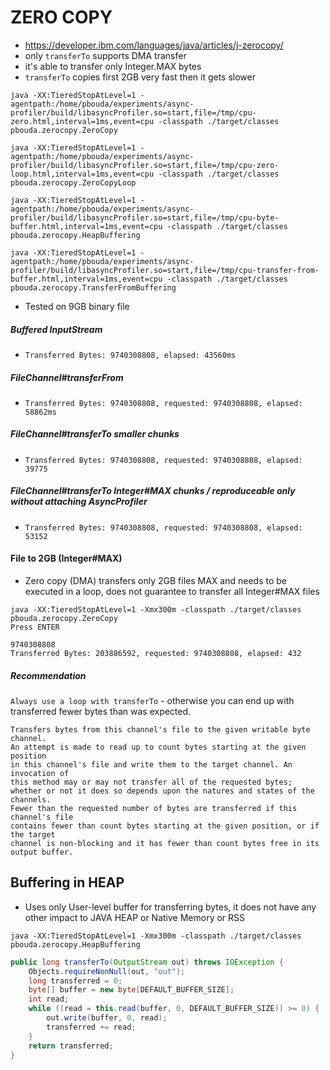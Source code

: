 # ZERO COPY

- https://developer.ibm.com/languages/java/articles/j-zerocopy/
- only `transferTo` supports DMA transfer
- it's able to transfer only Integer.MAX bytes
- `transferTo` copies first 2GB very fast then it gets slower

```
java -XX:TieredStopAtLevel=1 -agentpath:/home/pbouda/experiments/async-profiler/build/libasyncProfiler.so=start,file=/tmp/cpu-zero.html,interval=1ms,event=cpu -classpath ./target/classes pbouda.zerocopy.ZeroCopy

java -XX:TieredStopAtLevel=1 -agentpath:/home/pbouda/experiments/async-profiler/build/libasyncProfiler.so=start,file=/tmp/cpu-zero-loop.html,interval=1ms,event=cpu -classpath ./target/classes pbouda.zerocopy.ZeroCopyLoop

java -XX:TieredStopAtLevel=1 -agentpath:/home/pbouda/experiments/async-profiler/build/libasyncProfiler.so=start,file=/tmp/cpu-byte-buffer.html,interval=1ms,event=cpu -classpath ./target/classes pbouda.zerocopy.HeapBuffering

java -XX:TieredStopAtLevel=1 -agentpath:/home/pbouda/experiments/async-profiler/build/libasyncProfiler.so=start,file=/tmp/cpu-transfer-from-buffer.html,interval=1ms,event=cpu -classpath ./target/classes pbouda.zerocopy.TransferFromBuffering
```

- Tested on 9GB binary file

##### Buffered InputStream

- `Transferred Bytes: 9740308808, elapsed: 43560ms`

##### FileChannel#transferFrom

- `Transferred Bytes: 9740308808, requested: 9740308808, elapsed: 58862ms`

##### FileChannel#transferTo smaller chunks

- `Transferred Bytes: 9740308808, requested: 9740308808, elapsed: 39775`

##### FileChannel#transferTo Integer#MAX chunks / reproduceable only without attaching AsyncProfiler 

- `Transferred Bytes: 9740308808, requested: 9740308808, elapsed: 53152`

#### File to 2GB (Integer#MAX)

- Zero copy (DMA) transfers only 2GB files MAX and needs to be executed in a loop, does not guarantee to transfer all Integer#MAX files 

```
java -XX:TieredStopAtLevel=1 -Xmx300m -classpath ./target/classes pbouda.zerocopy.ZeroCopy     
Press ENTER

9740308808
Transferred Bytes: 203886592, requested: 9740308808, elapsed: 432
```

##### Recommendation

`Always use a loop with transferTo` - otherwise you can end up with
transferred fewer bytes than was expected.

```
Transfers bytes from this channel's file to the given writable byte channel.
An attempt is made to read up to count bytes starting at the given position 
in this channel's file and write them to the target channel. An invocation of 
this method may or may not transfer all of the requested bytes; 
whether or not it does so depends upon the natures and states of the channels. 
Fewer than the requested number of bytes are transferred if this channel's file 
contains fewer than count bytes starting at the given position, or if the target 
channel is non-blocking and it has fewer than count bytes free in its output buffer.
```

## Buffering in HEAP 

- Uses only User-level buffer for transferring bytes, it does not have any other impact to JAVA HEAP or Native Memory or RSS 

```
java -XX:TieredStopAtLevel=1 -Xmx300m -classpath ./target/classes pbouda.zerocopy.HeapBuffering
```

```java
public long transferTo(OutputStream out) throws IOException {
    Objects.requireNonNull(out, "out");
    long transferred = 0;
    byte[] buffer = new byte[DEFAULT_BUFFER_SIZE];
    int read;
    while ((read = this.read(buffer, 0, DEFAULT_BUFFER_SIZE)) >= 0) {
        out.write(buffer, 0, read);
        transferred += read;
    }
    return transferred;
}
```
